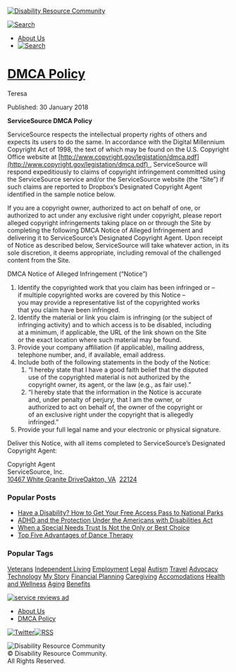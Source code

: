 [![Disability Resource Community](/templates/disability_resource_center/images/logo.png)](https://www.disabilityresource.org/)

[![Search](/images/content/icon_search.png)](https://www.disabilityresource.org/search)

* [About Us](https://www.disabilityresource.org/about-us)
* [![Search](/images/icon_search.png)](https://www.disabilityresource.org/search)

[DMCA Policy](https://www.disabilityresource.org/dmca-policy)
=============================================================

Teresa

Published: 30 January 2018

**ServiceSource DMCA Policy**

ServiceSource respects the intellectual property rights of others and expects its users to do the same. In accordance with the Digital Millennium Copyright Act of 1998, the text of which may be found on the U.S. Copyright Office website at [http://www.copyright.gov/legistation/dmca.pdf](http://www.copyright.gov/legistation/dmca.pdf) , ServiceSource will respond expeditiously to claims of copyright infringement committed using the ServiceSource service and/or the ServiceSource website (the “Site”) if such claims are reported to Dropbox’s Designated Copyright Agent identified in the sample notice below.

If you are a copyright owner, authorized to act on behalf of one, or authorized to act under any exclusive right under copyright, please report alleged copyright infringements taking place on or through the Site by completing the following DMCA Notice of Alleged Infringement and delivering it to ServiceSource’s Designated Copyright Agent. Upon receipt of Notice as described below, ServiceSource will take whatever action, in its sole discretion, it deems appropriate, including removal of the challenged content from the Site.

DMCA Notice of Alleged Infringement (“Notice”)

1. Identify the copyrighted work that you claim has been infringed or –  
    if multiple copyrighted works are covered by this Notice –  
    you may provide a representative list of the copyrighted works  
    that you claim have been infringed.
2. Identify the material or link you claim is infringing (or the subject of  
    infringing activity) and to which access is to be disabled, including  
    at a minimum, if applicable, the URL of the link shown on the Site  
    or the exact location where such material may be found.
3. Provide your company affiliation (if applicable), mailing address,  
    telephone number, and, if available, email address.
4. Include both of the following statements in the body of the Notice:
    1. “I hereby state that I have a good faith belief that the disputed  
        use of the copyrighted material is not authorized by the  
        copyright owner, its agent, or the law (e.g., as fair use).”
    2. “I hereby state that the information in the Notice is accurate  
        and, under penalty of perjury, that I am the owner, or  
        authorized to act on behalf of, the owner of the copyright or  
        of an exclusive right under the copyright that is allegedly  
        infringed.”
5. Provide your full legal name and your electronic or physical signature.

Deliver this Notice, with all items completed to ServiceSource’s Designated Copyright Agent:

Copyright Agent  
ServiceSource, Inc.  
[10467 White Granite Drive](https://maps.google.com/?q=10467+White+Granite+Drive%0D+Oakton,+VA%C2%A0+22124&entry=gmail&source=g)[Oakton, VA](https://maps.google.com/?q=10467+White+Granite+Drive%0D+Oakton,+VA%C2%A0+22124&entry=gmail&source=g)  [](https://maps.google.com/?q=10467+White+Granite+Drive____%0D+Oakton,+VA+%3Chttps://maps.google.com/?q%3D10467%2BWhite%2BGranite%2BDrive%250D%2BOakton,%2BVA%25C2%25A0%2B22124%26entry%3Dgmail%26source%3Dg%3E%C2%A0+22124+%3Chttps://maps.google.com/?q%3D10467%2BWhite%2BGranite%2BDrive%250D%2BOakton,%2BVA%25C2%25A0%2B22124%26entry%3Dgmail%26source%3Dg%3E&entry=gmail&source=g)[22124](https://maps.google.com/?q=10467+White+Granite+Drive%0D+Oakton,+VA%C2%A0+22124&entry=gmail&source=g)

### Popular Posts

* [Have a Disability? How to Get Your Free Access Pass to National Parks](https://www.disabilityresource.org/33-do-you-have-a-disability-you-may-qualify-for-a-free-access-pass-to-national-parks)
* [ADHD and the Protection Under the Americans with Disabilities Act](https://www.disabilityresource.org/47-adhd-and-the-protection-under-the-ada)
* [When a Special Needs Trust Is Not the Only or Best Choice](https://www.disabilityresource.org/41-when-a-special-needs-trust-is-not-the-only-or-best-choice)
* [Top Five Advantages of Dance Therapy](https://www.disabilityresource.org/29-top-five-advantages-of-dance-therapy)

### Popular Tags

[Veterans](https://www.disabilityresource.org/veterans) [Independent Living](https://www.disabilityresource.org/independent-living) [Employment](https://www.disabilityresource.org/employment) [Legal](https://www.disabilityresource.org/legal) [Autism](https://www.disabilityresource.org/autism) [Travel](https://www.disabilityresource.org/travel) [Advocacy](https://www.disabilityresource.org/advocacy) [Technology](https://www.disabilityresource.org/technology) [My Story](https://www.disabilityresource.org/my-story) [Financial Planning](https://www.disabilityresource.org/financial-planning) [Caregiving](https://www.disabilityresource.org/caregiving) [Accomodations](https://www.disabilityresource.org/accomodations) [Health and Wellness](https://www.disabilityresource.org/health-and-wellness) [Aging](https://www.disabilityresource.org/aging) [Benefits](https://www.disabilityresource.org/benefits)

[![service reviews ad](/images/content/service_reviews_ad.png)](https://www.disabilityresource.org/component/ml_drcyelp/search?Itemid=199)

* [About Us](https://www.disabilityresource.org/about-us)
* [DMCA Policy](https://www.disabilityresource.org/dmca-policy)

[![Twitter](/images/content/icon_twitter.png)](https://twitter.com/DisabResCom)[![RSS](/images/content/icon_rss.png)](https://www.disabilityresource.org/?format=feed&type=rss)

![Disability Resource Community](/images/content/logo.png)  
© Disability Resource Community.  
All Rights Reserved.